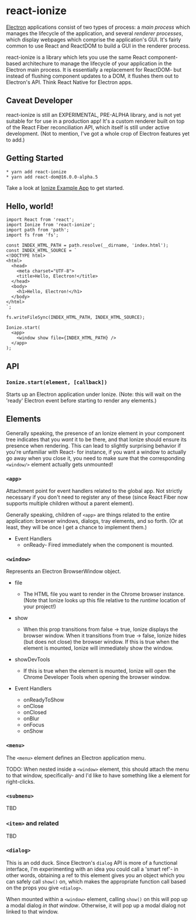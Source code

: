 # react-ionize
[Electron](https://electron.atom.io) applications consist of two types of process: a *main process* which manages the lifecycle of the application, and several *renderer processes*, which display webpages which comprise the application's GUI. It's fairly common to use React and ReactDOM to build a GUI in the renderer process.

react-ionize is a library which lets you use the same React component-based architechure to manage the lifecycle of your application in the Electron main process. It is essentially a replacement for ReactDOM- but instead of flushing component updates to a DOM, it flushes them out to Electron's API. Think React Native for Electron apps.

## Caveat Developer
react-ionize is still an EXPERIMENTAL, PRE-ALPHA library, and is not yet
suitable for for use in a production app! It's a custom renderer built on top
of the React Fiber reconciliation API, which itself is still under active
development. (Not to mention, I've got a whole crop of Electron features yet
to add.)

## Getting Started

```
* yarn add react-ionize 
* yarn add react-dom@16.0.0-alpha.5
```

Take a look at [Ionize Example App](https://github.com/mhink/ionize-example-app) to get started.


## Hello, world!

```
import React from 'react';
import Ionize from 'react-ionize';
import path from 'path';
import fs from 'fs';

const INDEX_HTML_PATH = path.resolve(__dirname, 'index.html');
const INDEX_HTML_SOURCE = `
<!DOCTYPE html>
<html>
  <head>
    <meta charset="UTF-8">
    <title>Hello, Electron!</title>
  </head>
  <body>
    <h1>Hello, Electron!</h1>
  </body>
</html>
`;

fs.writeFileSync(INDEX_HTML_PATH, INDEX_HTML_SOURCE);

Ionize.start(
  <app>
    <window show file={INDEX_HTML_PATH} />
  </app>
);
```

## API
### `Ionize.start(element, [callback])`

Starts up an Electron application under Ionize. (Note: this will wait on the
'ready' Electron event before starting to render any elements.)

## Elements
Generally speaking, the presence of an Ionize element in your component tree
indicates that you _want_ it to be there, and that Ionize should ensure its
presence when rendering. This can lead to slightly surprising behavior if
you're unfamiliar with React- for instance, if you want a window to actually
go away when you close it, you need to make sure that the corresponding `<window/>`
element actually gets unmounted!

### `<app>`
Attachment point for event handlers related to the global app. Not strictly
necessary if you don't need to register any of these (since React Fiber now
supports multiple children without a parent element).

Generally speaking, children of `<app>` are things related to the entire
application: browser windows, dialogs, tray elements, and so forth. (Or at
least, they will be once I get a chance to implement them.)

* Event Handlers
  * onReady- Fired immediately when the component is mounted.

### `<window>`
Represents an Electron BrowserWindow object.

* file
  * The HTML file you want to render in the Chrome browser instance. (Note
    that Ionize looks up this file relative to the _runtime_ location of
    your project!)

* show
  * When this prop transitions from false -> true, Ionize displays the
    browser window. When it transitions from true -> false, Ionize hides
    (but does not close) the browser window. If this is true when the
    element is mounted, Ionize will immediately show the window.

* showDevTools
  * If this is true when the element is mounted, Ionize will open
    the Chrome Developer Tools when opening the browser window.

* Event Handlers
  * onReadyToShow
  * onClose
  * onClosed
  * onBlur
  * onFocus
  * onShow

### `<menu>`
The `<menu>` element defines an Electron application menu.

TODO: When nested inside a `<window>` element, this should attach the menu to
that window, specifically- and I'd like to have something like a <contextmenu>
element for right-clicks.

### `<submenu>`
TBD

### `<item>` and related
TBD

### `<dialog>`
This is an odd duck. Since Electron's `dialog` API is more of a functional
interface, I'm experimenting with an idea you could call a 'smart ref'- in
other words, obtaining a ref to this element gives you an object which you can
safely call `show()` on, which makes the appropriate function call based on
the props you give `<dialog>`.

When mounted within a `<window>` element, calling `show()` on this will pop
up a modal dialog _in that window_. Otherwise, it will pop up a modal dialog 
not linked to that window.

